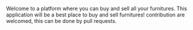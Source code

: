 Welcome to a platform where you can buy and sell all your furnitures. This application  will be a best place to buy and sell furnitures! contribution are welcomed, this can be done by pull requests.


